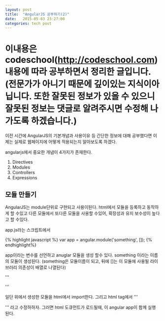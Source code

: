 ```yaml
---
layout: post
title:  "AngularJS 공부하기(2)"
date:   2015-05-03 23:27:00
categories: tech post
---
```


# 이내용은 codeschool(http://codeschool.com) 내용에 따라 공부하면서 정리한 글입니다. (전문가가 아니기 때문에 깊이있는 지식이아닙니다. 또한 잘못된 정보가 있을 수 있으니 잘못된 정보는 댓글로 알려주시면 수정해 나가도록 하겠습니다.)

이전 시간에 AngularJS의 기본개념과 사용이유 등 간단한 정보에 대해 공부했다면 이제는 실제로 웹페이지에 어떻게 적용되는지 알아보도록 하겠다.

angularjs에서 중요한 개념이 4가지가 존재한다.
1. Directives
1. Modules
1. Controllers
1. Expressions

## 모듈 만들기
AngularJS는 module단위로 구현되고 사용이된다. html에서 모듈을 등록하고 동작하게 할 수있고 다른 모듈에서 또다른 모듈을 사용할 수있어, 확장성과 유지 보수성이 높다고 할 수있다.

app.js라는 스크립트에서 

{% highlight javascript %} 
var app = angular.module('something', []);
{% endhighlight%}

app이라는 변수를 선언하고 anuglar 모듈을 생성 할수 있다.
something 이라는 이름의 모듈이 생성된다. (something은 모듈이름이 되고, 뒤에 []는 이 모듈에 사용될 라이브러리 의존성이 배열로 나열된다)

'''
<!DOCTYPE html>
<html>
  <head>
    <link rel="stylesheet" type="text/css" href="bootstrap.min.css">
  </haed>
  <body>
    <script type="text/javascript" src="angular.min.js"></script>
    <script type="text/javascript" src="app.js"></script>
  </body>
</html>
'''

일단 위에서 생성한 모듈을 html에서 import한다.
그리고 html tag에서 
'''
<html ng-app="something"> 
'''
라고 수정하하자. 그러면 html 도큐먼트가 로드될때, 이 angular app이 함께 실행 된다.


